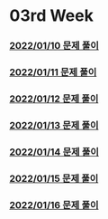 # 03rd Week
### [2022/01/10 문제 풀이](./solve_220110.py)
### [2022/01/11 문제 풀이](./solve_220111.py)
### [2022/01/12 문제 풀이](./solve_220112.py)
### [2022/01/13 문제 풀이](./solve_220113.py)
### [2022/01/14 문제 풀이](./solve_220114.py)
### [2022/01/15 문제 풀이](./solve_220115.py)
### [2022/01/16 문제 풀이](./solve_220116.py)